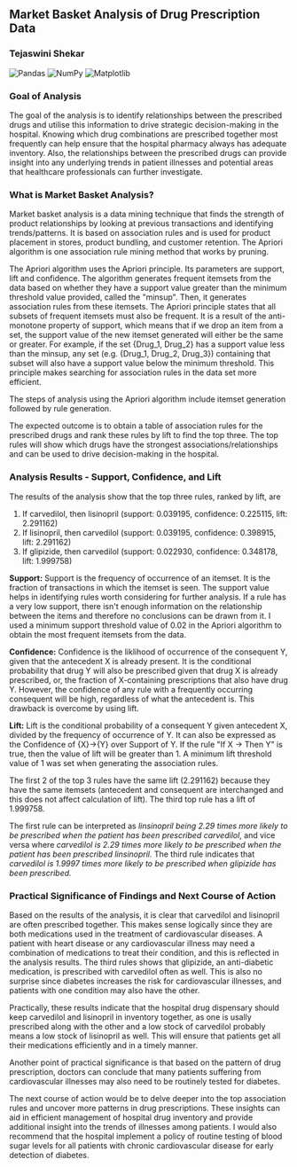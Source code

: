 ## Market Basket Analysis of Drug Prescription Data 

### Tejaswini Shekar

![Pandas](https://img.shields.io/badge/pandas-%23150458.svg?style=for-the-badge&logo=pandas&logoColor=white)
![NumPy](https://img.shields.io/badge/numpy-%23013243.svg?style=for-the-badge&logo=numpy&logoColor=white)
![Matplotlib](https://img.shields.io/badge/Matplotlib-%23ffffff.svg?style=for-the-badge&logo=Matplotlib&logoColor=black)

### Goal of Analysis

The goal of the analysis is to identify relationships between the prescribed drugs and utilise this information to drive strategic decision-making in the hospital. 
Knowing which drug combinations are prescribed together most frequently can help ensure that the hospital pharmacy always has adequate inventory. 
Also, the relationships between the prescribed drugs can provide insight into any underlying trends in patient illnesses and potential areas that healthcare professionals can further investigate.

### What is Market Basket Analysis?

Market basket analysis is a data mining technique that finds the strength of product relationships by looking at previous transactions and identifying trends/patterns. 
It is based on association rules and is used for product placement in stores, product bundling, and customer retention.
The Apriori algorithm is one association rule mining method that works by pruning. 

The Apriori algorithm uses the Apriori principle. Its parameters are support, lift and confidence. 
The algorithm generates frequent itemsets from the data based on whether they have a support value greater than the minimum threshold value provided, called the "minsup". Then, it generates association rules from these itemsets. 
The Apriori principle states that all subsets of frequent itemsets must also be frequent. It is a result of the anti-monotone property of support, which means that if we drop an item from a set, the support value of the new itemset generated will either be the same or greater. 
For example, if the set {Drug_1, Drug_2} has a support value less than the minsup, any set (e.g. {Drug_1, Drug_2, Drug_3}) containing that subset will also have a support value below the minimum threshold.
This principle makes searching for association rules in the data set more efficient. 

The steps of analysis using the Apriori algorithm include itemset generation followed by rule generation. 

The expected outcome is to obtain a table of association rules for the prescribed drugs and rank these rules by lift to find the top three. 
The top rules will show which drugs have the strongest associations/relationships and can be used to drive decision-making in the hospital. 

### Analysis Results - Support, Confidence, and Lift

The results of the analysis show that the top three rules, ranked by lift, are
1. If carvedilol, then lisinopril (support: 0.039195, confidence: 0.225115, lift: 2.291162)
2. If lisinopril, then carvedilol (support: 0.039195, confidence: 0.398915, lift: 2.291162)
3. If glipizide, then carvedilol (support: 0.022930, confidence: 0.348178, lift: 1.999758)

**Support:**
Support is the frequency of occurrence of an itemset. It is the fraction of transactions in which the itemset is seen.
The support value helps in identifying rules worth considering for further analysis. If a rule has a very low support, there isn't enough information on the relationship between the items and therefore no conclusions can be drawn from it. 
I used a minimum support threshold value of 0.02 in the Apriori algorithm to obtain the most frequent itemsets from the data.

**Confidence:**
Confidence is the liklihood of occurrence of the consequent Y, given that the antecedent X is already present. 
It is the conditional probability that drug Y will also be prescribed given that drug X is already prescribed, or, the fraction of X-containing prescriptions that also have drug Y. 
However, the confidence of any rule with a frequently occurring consequent will be high, regardless of what the antecedent is. This drawback is overcome by using lift.  

**Lift:**
Lift is the conditional probability of a consequent Y given antecedent X, divided by the frequency of occurrence of Y. 
It can also be expressed as the Confidence of {X}->{Y} over Support of Y. 
If the rule "If X -> Then Y" is true, then the value of lift will be greater than 1. A minimum lift threshold value of 1 was set when generating the association rules.

The first 2 of the top 3 rules have the same lift (2.291162) because they have the same itemsets (antecedent and consequent are interchanged and this does not affect calculation of lift). The third top rule has a lift of 1.999758. 

The first rule can be interpreted as *linsinopril being 2.29 times more likely to be prescribed when the patient has been prescribed carvedilol*, and vice versa where *carvedilol is 2.29 times more likely to be prescribed when the patient has been prescribed linsinopril.*
The third rule indicates that *carvedilol is 1.9997 times more likely to be prescribed when glipizide has been prescribed.*

### Practical Significance of Findings and Next Course of Action

Based on the results of the analysis, it is clear that carvedilol and lisinopril are often prescribed together. 
This makes sense logically since they are both medications used in the treatment of cardiovascular diseases. 
A patient with heart disease or any cardiovascular illness may need a combination of medications to treat their condition, and this is reflected in the analysis results. 
The third rules shows that glipizide, an anti-diabetic medication, is prescribed with carvedilol often as well. 
This is also no surprise since diabetes increases the risk for cardiovascular illnesses, and patients with one condition may also have the other.

Practically, these results indicate that the hospital drug dispensary should keep carvedilol and lisinopril in inventory together, as one is usally prescribed along with the other and a low stock of carvedilol probably means a low stock of lisinopril as well. 
This will ensure that patients get all their medications efficiently and in a timely manner. 

Another point of practical significance is that based on the pattern of drug prescription, doctors can conclude that many patients suffering from cardiovascular illnesses may also need to be routinely tested for diabetes.

The next course of action would be to delve deeper into the top association rules and uncover more patterns in drug prescriptions. 
These insights can aid in efficient management of hospital drug inventory and provide additional insight into the trends of illnesses among patients. 
I would also recommend that the hospital implement a policy of routine testing of blood sugar levels for all patients with chronic cardiovascular disease for early detection of diabetes. 
